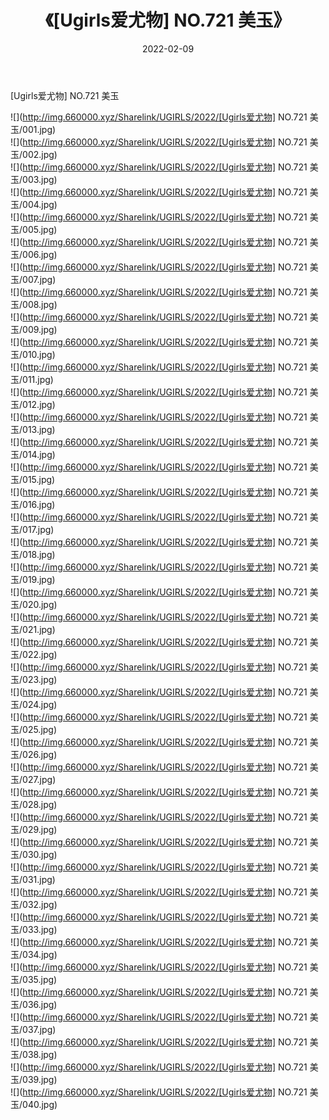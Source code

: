 ﻿---
layout: post
title:  《[Ugirls爱尤物] NO.721 美玉》
date:   2022-02-09
img: http://img.660000.xyz/Sharelink/UGIRLS/2022/[Ugirls爱尤物] NO.721 美玉/000.jpg
categories: [美女, 清纯, 唯美]
---

[Ugirls爱尤物] NO.721 美玉

 ![](http://img.660000.xyz/Sharelink/UGIRLS/2022/[Ugirls爱尤物] NO.721 美玉/001.jpg) <br>![](http://img.660000.xyz/Sharelink/UGIRLS/2022/[Ugirls爱尤物] NO.721 美玉/002.jpg) <br>![](http://img.660000.xyz/Sharelink/UGIRLS/2022/[Ugirls爱尤物] NO.721 美玉/003.jpg) <br>![](http://img.660000.xyz/Sharelink/UGIRLS/2022/[Ugirls爱尤物] NO.721 美玉/004.jpg) <br>![](http://img.660000.xyz/Sharelink/UGIRLS/2022/[Ugirls爱尤物] NO.721 美玉/005.jpg) <br>![](http://img.660000.xyz/Sharelink/UGIRLS/2022/[Ugirls爱尤物] NO.721 美玉/006.jpg) <br>![](http://img.660000.xyz/Sharelink/UGIRLS/2022/[Ugirls爱尤物] NO.721 美玉/007.jpg) <br>![](http://img.660000.xyz/Sharelink/UGIRLS/2022/[Ugirls爱尤物] NO.721 美玉/008.jpg) <br>![](http://img.660000.xyz/Sharelink/UGIRLS/2022/[Ugirls爱尤物] NO.721 美玉/009.jpg) <br>![](http://img.660000.xyz/Sharelink/UGIRLS/2022/[Ugirls爱尤物] NO.721 美玉/010.jpg) <br>![](http://img.660000.xyz/Sharelink/UGIRLS/2022/[Ugirls爱尤物] NO.721 美玉/011.jpg) <br>![](http://img.660000.xyz/Sharelink/UGIRLS/2022/[Ugirls爱尤物] NO.721 美玉/012.jpg) <br>![](http://img.660000.xyz/Sharelink/UGIRLS/2022/[Ugirls爱尤物] NO.721 美玉/013.jpg) <br>![](http://img.660000.xyz/Sharelink/UGIRLS/2022/[Ugirls爱尤物] NO.721 美玉/014.jpg) <br>![](http://img.660000.xyz/Sharelink/UGIRLS/2022/[Ugirls爱尤物] NO.721 美玉/015.jpg) <br>![](http://img.660000.xyz/Sharelink/UGIRLS/2022/[Ugirls爱尤物] NO.721 美玉/016.jpg) <br>![](http://img.660000.xyz/Sharelink/UGIRLS/2022/[Ugirls爱尤物] NO.721 美玉/017.jpg) <br>![](http://img.660000.xyz/Sharelink/UGIRLS/2022/[Ugirls爱尤物] NO.721 美玉/018.jpg) <br>![](http://img.660000.xyz/Sharelink/UGIRLS/2022/[Ugirls爱尤物] NO.721 美玉/019.jpg) <br>![](http://img.660000.xyz/Sharelink/UGIRLS/2022/[Ugirls爱尤物] NO.721 美玉/020.jpg) <br>![](http://img.660000.xyz/Sharelink/UGIRLS/2022/[Ugirls爱尤物] NO.721 美玉/021.jpg) <br>![](http://img.660000.xyz/Sharelink/UGIRLS/2022/[Ugirls爱尤物] NO.721 美玉/022.jpg) <br>![](http://img.660000.xyz/Sharelink/UGIRLS/2022/[Ugirls爱尤物] NO.721 美玉/023.jpg) <br>![](http://img.660000.xyz/Sharelink/UGIRLS/2022/[Ugirls爱尤物] NO.721 美玉/024.jpg) <br>![](http://img.660000.xyz/Sharelink/UGIRLS/2022/[Ugirls爱尤物] NO.721 美玉/025.jpg) <br>![](http://img.660000.xyz/Sharelink/UGIRLS/2022/[Ugirls爱尤物] NO.721 美玉/026.jpg) <br>![](http://img.660000.xyz/Sharelink/UGIRLS/2022/[Ugirls爱尤物] NO.721 美玉/027.jpg) <br>![](http://img.660000.xyz/Sharelink/UGIRLS/2022/[Ugirls爱尤物] NO.721 美玉/028.jpg) <br>![](http://img.660000.xyz/Sharelink/UGIRLS/2022/[Ugirls爱尤物] NO.721 美玉/029.jpg) <br>![](http://img.660000.xyz/Sharelink/UGIRLS/2022/[Ugirls爱尤物] NO.721 美玉/030.jpg) <br>![](http://img.660000.xyz/Sharelink/UGIRLS/2022/[Ugirls爱尤物] NO.721 美玉/031.jpg) <br>![](http://img.660000.xyz/Sharelink/UGIRLS/2022/[Ugirls爱尤物] NO.721 美玉/032.jpg) <br>![](http://img.660000.xyz/Sharelink/UGIRLS/2022/[Ugirls爱尤物] NO.721 美玉/033.jpg) <br>![](http://img.660000.xyz/Sharelink/UGIRLS/2022/[Ugirls爱尤物] NO.721 美玉/034.jpg) <br>![](http://img.660000.xyz/Sharelink/UGIRLS/2022/[Ugirls爱尤物] NO.721 美玉/035.jpg) <br>![](http://img.660000.xyz/Sharelink/UGIRLS/2022/[Ugirls爱尤物] NO.721 美玉/036.jpg) <br>![](http://img.660000.xyz/Sharelink/UGIRLS/2022/[Ugirls爱尤物] NO.721 美玉/037.jpg) <br>![](http://img.660000.xyz/Sharelink/UGIRLS/2022/[Ugirls爱尤物] NO.721 美玉/038.jpg) <br>![](http://img.660000.xyz/Sharelink/UGIRLS/2022/[Ugirls爱尤物] NO.721 美玉/039.jpg) <br>![](http://img.660000.xyz/Sharelink/UGIRLS/2022/[Ugirls爱尤物] NO.721 美玉/040.jpg) <br>